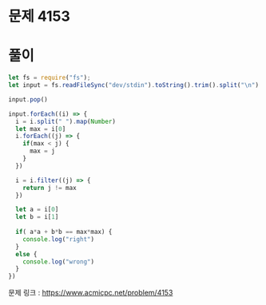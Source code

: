 # 문제 4153


# 풀이
```javascript
let fs = require("fs");
let input = fs.readFileSync("dev/stdin").toString().trim().split("\n")

input.pop()

input.forEach((i) => {
  i = i.split(" ").map(Number)
  let max = i[0]
  i.forEach((j) => {
    if(max < j) {
      max = j
    }
  })

  i = i.filter((j) => {
    return j != max
  })

  let a = i[0]
  let b = i[1]
  
  if( a*a + b*b == max*max) {
    console.log("right")
  }
  else {
    console.log("wrong")
  }
})
```

문제 링크 : https://www.acmicpc.net/problem/4153